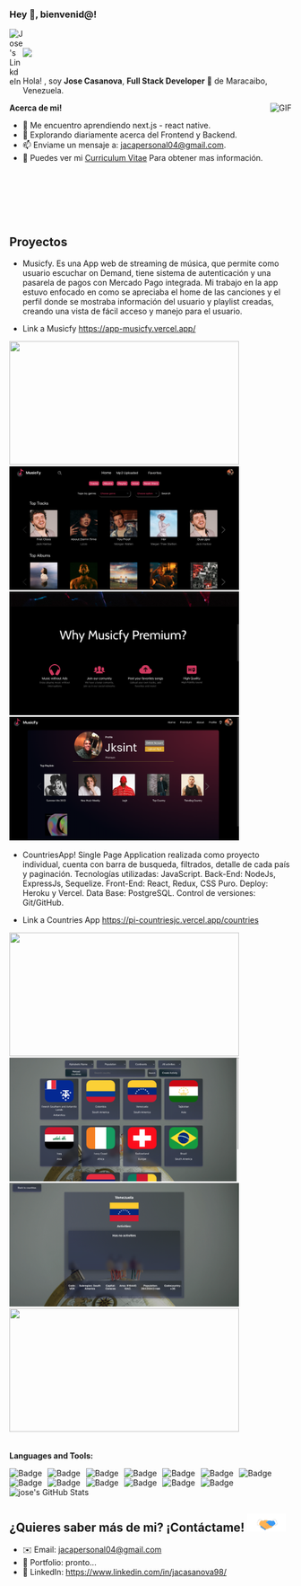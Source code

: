 
<h3 title="hehehe"> Hey 👋, bienvenid@!</h3>

  <img align="left" alt="Jose's LinkdeIn" width="24px" src="https://cdn.jsdelivr.net/npm/simple-icons@v3/icons/linkedin.svg" />
</a>
<br>
<br>
<img src="https://komarev.com/ghpvc/?username=Ja-casn&color=blue">
<br />
<br />

Hola! , soy **Jose Casanova**, **Full Stack Developer** 🚀 de Maracaibo, Venezuela.

  <img align="right" alt="GIF" src="https://i.pinimg.com/originals/e4/26/70/e426702edf874b181aced1e2fa5c6cde.gif" />

**Acerca de mi!**

- 📗 Me encuentro aprendiendo next.js - react native.
- 🌱 Explorando diariamente acerca del Frontend y Backend.
- 📫 Enviame un mensaje a:  [jacapersonal04@gmail.com](mailto:jacapersonal04@gmail.com).
- 📝 Puedes ver mi [Curriculum Vitae](https://drive.google.com/file/d/1dqLB8OCX55Q72oSKJKBF95UEuFUkIyh-/view?usp=sharing) Para obtener mas información.

<br>
<br>
<br>
<br>
<br>


## Proyectos
* Musicfy. Es una App web de streaming de música, que permite como usuario escuchar on Demand, tiene sistema de autenticación y una pasarela de pagos con Mercado Pago integrada. Mi trabajo en la app estuvo enfocado en como se apreciaba el home de las canciones y el perfil donde se mostraba información del usuario y playlist creadas, creando una vista de fácil acceso y manejo para el usuario.

* Link a Musicfy https://app-musicfy.vercel.app/
<div display='flex' flex-direction='row' margin-bottom='30px'> 
<img src='./musicfyApp-pfGroup.png' width='410px' height='220px' />
<img src='./musicfy/homepage2.png' width='410px' height='220px' />
<img src='./musicfy/premium.png' width='410px' height='220px' />
<img src='./musicfy/profile.png' width='410px' height='220px' />
</div>

* CountriesApp! Single Page Application realizada como proyecto individual, cuenta con barra de busqueda, filtrados, detalle de cada país y paginación. Tecnologías utilizadas:
JavaScript.  Back-End: NodeJs, ExpressJs, Sequelize. Front-End: React, Redux, CSS Puro. Deploy: Heroku y Vercel. Data Base: PostgreSQL. Control de versiones: Git/GitHub.

* Link a Countries App https://pi-countriesjc.vercel.app/countries
<div display='flex' flex-direction='row'> 
<img src='./landingP.png' width='410px' height='220px' />
<img src='./countriesO.png' width='410px' height='220px' />
<img src='./detailCountry.png' width='410px' height='220px' />
<img src='./createActivity.png' width='410px' height='220px' />
</div>

<br>

**Languages and Tools:**  


 <img alt="Badge" style="float: left; margin-right: 10px;"  src="https://img.shields.io/badge/html5%20-%23E34F26.svg?&style=for-the-badge&logo=html5&logoColor=white"/>   <img alt="Badge" style="float: left; margin-right: 10px;"  src="https://img.shields.io/badge/css3%20-%231572B6.svg?&style=for-the-badge&logo=css3&logoColor=white"/>  <img alt="Badge" style="float: left; margin-right: 10px;" src="https://img.shields.io/badge/react%20-%2320232a.svg?&style=for-the-badge&logo=react&logoColor=%2361DAFB"/>    <img alt="Badge" style="float: left; margin-right: 10px;" src="https://img.shields.io/badge/Redux-593D88?style=for-the-badge&logo=redux&logoColor=white"/>
 
 <img alt="Badge" style="float: left; margin-right: 10px;"  src="https://img.shields.io/badge/javascript%20-%23323330.svg?&style=for-the-badge&logo=javascript&logoColor=%23F7DF1E"/>     <img alt="Badge" style="float: left; margin-right: 10px;"  src="https://img.shields.io/badge/MySQL-00000F?style=for-the-badge&logo=mysql&logoColor=white"/>   <img alt="Badge" style="float: left; margin-right: 10px;"  src="https://img.shields.io/badge/node.js%20-%2343853D.svg?&style=for-the-badge&logo=node.js&logoColor=white"/>   <img alt="Badge" style="float: left; margin-right: 10px;"  src="https://img.shields.io/badge/bootstrap%20-%23563D7C.svg?&style=for-the-badge&logo=bootstrap&logoColor=white"/>   
 
 
 <img alt="Badge" style="float: left; margin-right: 10px;"  src ="https://img.shields.io/badge/MongoDB-%234ea94b.svg?&style=for-the-badge&logo=mongodb&logoColor=white"/>   <img alt="Badge" style="float: left; margin-right: 10px;"  src="https://img.shields.io/badge/git%20-%23F05033.svg?&style=for-the-badge&logo=git&logoColor=white"/>  <img alt="Badge" style="float: left; margin-right: 10px;" src="https://img.shields.io/badge/python%20-%2314354C.svg?&style=for-the-badge&logo=python&logoColor=white"/>    <img alt="Badge" style="float: left; margin-right: 10px;" src="https://img.shields.io/badge/Django-092E20?style=for-the-badge&logo=django&logoColor=white"/>
 
 <img alt="Badge" style="float: left; margin-right: 10px;" src="https://img.shields.io/badge/sequelize-323330?style=for-the-badge&logo=sequelize&logoColor=blue"/>

<br>
<br>

<img src="https://github-readme-stats.vercel.app/api?username=Ja-casn&show_icons=true&hide_border=true&count_private=true&theme=shades-of-purple&icon_color=fad000" alt="jose's GitHub Stats">


## ¿Quieres saber más de mi? ¡Contáctame! <img src="https://github.com/SatYu26/SatYu26/blob/master/Assets/Handshake.gif" height="32px">

* ✉️ Email: jacapersonal04@gmail.com
* 👤 Portfolio: pronto...
* 💬 LinkedIn: https://www.linkedin.com/in/jacasanova98/



